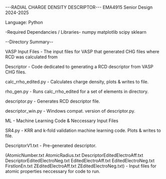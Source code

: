 ---RADIAL CHARGE DENSITY DESCRIPTOR---
        EMA4915 Senior Design
            2024-2025


Language: Python


-Required Dependancies / Libraries-
  numpy
  matplotlib
  scipy
  sklearn


--Directory Summary--

VASP Input Files - The input files for VASP that generated CHG files where RCD was calculated from

Descriptor - Code dedicated to generating a RCD descriptor from VASP CHG files.

  calc_rrho_edited.py - Calculates charge density, plots & writes to file.
  
  rho_gen.py - Runs calc_rrho_edited for a set of elements in directory. 
  
  descriptor.py - Generates RCD descriptor file.
  
  descriptor_win.py - Windows compat. version of descriptor.py.

ML - Machine Learning Code & Neccessary Input Files

  SR4.py - KRR and k-fold validation machine learning code. Plots & writes to file.
  
  DescriptorV1.txt - Pre-generated descriptor.
  
  (AtomicNumber.txt
  AtomicRadius.txt
  DescriptorEditedElectroAff.txt
  DescriptorEditedElectroNeg.txt
  EditedElectroAff.txt
  EditedElectroNeg.txt
  FirstIonEn.txt
  ZEditedElectroAff.txt
  ZEditedElectroNeg.txt) - Input files for atomic properties neccessary for code to run. 
